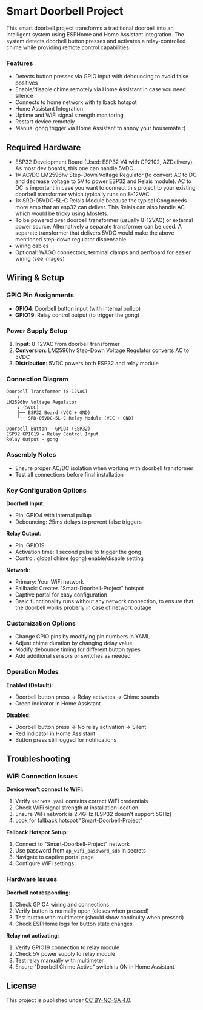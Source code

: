 # Smart Doorbell Project

This smart doorbell project transforms a traditional doorbell into an intelligent system using ESPHome and Home Assistant integration. The system detects doorbell button presses and activates a relay-controlled chime while providing remote control capabilities.

### Features
- Detects button presses via GPIO input with debouncing to avoid false positives
- Enable/disable chime remotely via Home Assistant in case you need silence
- Connects to home network with fallback hotspot
- Home Assistant Integration 
- Uptime and WiFi signal strength monitoring
- Restart device remotely
- Manual gong trigger via Home Assistant to annoy your housemate :)

## Required Hardware
* ESP32 Development Board (Used: ESP32 V4 with CP2102, AZDelivery). As most dev boards, this one can handle 5VDC.
* 1× AC/DC LM2596hv Step-Down Voltage Regulator (to convert AC to DC and decrease voltage to 5V to power ESP32 and Relais module). AC to DC is important in case you want to connect this project to your existing doorbell transformer which typically runs on 8-12VAC 
* 1× SRD-05VDC-5L-C Relais Module because the typical Gong needs more amp that an esp32 can deliver. This Relais can also handle AC which would be tricky using Mosfets.
* To be powered over doorbell transformer (usually 8-12VAC) or external power source. Alternatively a separate transformer can be used. A separate transformer that delivers 5VDC would make the above mentioned step-down regulator dispensable.
* wiring cables
* Optional: WAGO connectors, terminal clamps and perfboard for easier wiring (see images)

## Wiring & Setup

### GPIO Pin Assignments
- **GPIO4**: Doorbell button input (with internal pullup)
- **GPIO19**: Relay control output (to trigger the gong)

### Power Supply Setup
1. **Input**: 8-12VAC from doorbell transformer
2. **Conversion**: LM2596hv Step-Down Voltage Regulator converts AC to 5VDC
3. **Distribution**: 5VDC powers both ESP32 and relay module

### Connection Diagram
```
Doorbell Transformer (8-12VAC)
    ↓
LM2596hv Voltage Regulator
    ↓ (5VDC)
    ├── ESP32 Board (VCC + GND)
    └── SRD-05VDC-5L-C Relay Module (VCC + GND)

Doorbell Button → GPIO4 (ESP32)
ESP32 GPIO19 → Relay Control Input
Relay Output → gong
```

### Assembly Notes
- Ensure proper AC/DC isolation when working with doorbell transformer
- Test all connections before final installation


### Key Configuration Options

**Doorbell Input**:
- Pin: GPIO4 with internal pullup
- Debouncing: 25ms delays to prevent false triggers

**Relay Output**:
- Pin: GPIO19
- Activation time: 1 second pulse to trigger the gong
- Control: global chime (gong) enable/disable setting

**Network**:
- Primary: Your WiFi network
- Fallback: Creates "Smart-Doorbell-Project" hotspot
- Captive portal for easy configuration
- Basic functionality runs without any network connection, to ensure that the doorbell works proberly in case of network outage

### Customization Options
- Change GPIO pins by modifying pin numbers in YAML
- Adjust chime duration by changing delay value
- Modify debounce timing for different button types
- Add additional sensors or switches as needed

### Operation Modes

**Enabled (Default)**:
- Doorbell button press → Relay activates → Chime sounds
- Green indicator in Home Assistant

**Disabled**:
- Doorbell button press → No relay activation → Silent
- Red indicator in Home Assistant
- Button press still logged for notifications

## Troubleshooting

### WiFi Connection Issues

**Device won't connect to WiFi**:
1. Verify `secrets.yaml` contains correct WiFi credentials
2. Check WiFi signal strength at installation location
3. Ensure WiFi network is 2.4GHz (ESP32 doesn't support 5GHz)
4. Look for fallback hotspot "Smart-Doorbell-Project"

**Fallback Hotspot Setup**:
1. Connect to "Smart-Doorbell-Project" network
2. Use password from `ap_wifi_password_sdb` in secrets
3. Navigate to captive portal page
4. Configure WiFi settings

### Hardware Issues

**Doorbell not responding**:
1. Check GPIO4 wiring and connections
2. Verify button is normally open (closes when pressed)
3. Test button with multimeter (should show continuity when pressed)
4. Check ESPHome logs for button state changes

**Relay not activating**:
1. Verify GPIO19 connection to relay module
2. Check 5V power supply to relay module
3. Test relay manually with multimeter
4. Ensure "Doorbell Chime Active" switch is ON in Home Assistant


## License
This project is published under [CC BY-NC-SA 4.0](https://creativecommons.org/licenses/by-nc-sa/4.0/).